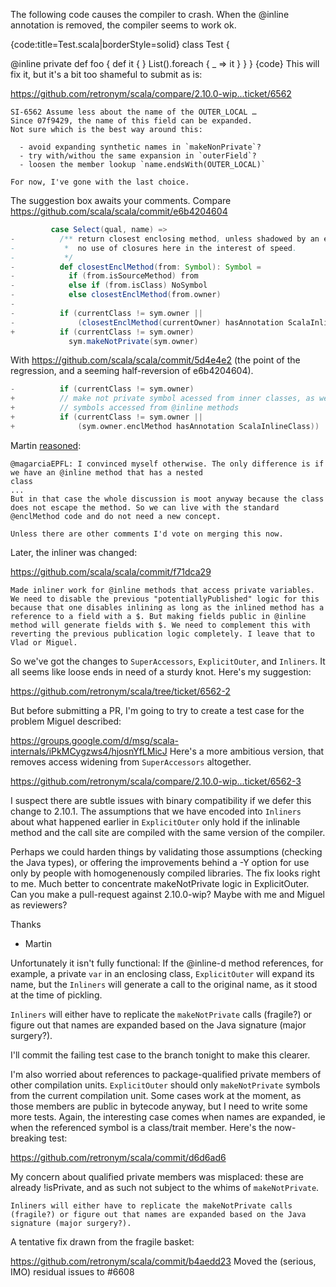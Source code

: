 The following code causes the compiler to crash. When the @inline annotation is removed, the compiler seems to work ok.

{code:title=Test.scala|borderStyle=solid}
class Test {

  @inline
  private def foo {
      def it {
      }
    List().foreach { _ => it }
  }
}
{code}
This will fix it, but it's a bit too shameful to submit as is:

https://github.com/retronym/scala/compare/2.10.0-wip...ticket/6562

```
SI-6562 Assume less about the name of the OUTER_LOCAL …
Since 07f9429, the name of this field can be expanded.
Not sure which is the best way around this:

  - avoid expanding synthetic names in `makeNonPrivate`?
  - try with/withou the same expansion in `outerField`?
  - loosen the member lookup `name.endsWith(OUTER_LOCAL)`

For now, I've gone with the last choice.
```

The suggestion box awaits your comments.
Compare https://github.com/scala/scala/commit/e6b4204604

```scala
         case Select(qual, name) =>
-          /** return closest enclosing method, unless shadowed by an enclosing class;
-           *  no use of closures here in the interest of speed.
-           */
-          def closestEnclMethod(from: Symbol): Symbol =
-            if (from.isSourceMethod) from
-            else if (from.isClass) NoSymbol
-            else closestEnclMethod(from.owner)
-
-          if (currentClass != sym.owner ||
-              (closestEnclMethod(currentOwner) hasAnnotation ScalaInlineClass))
+          if (currentClass != sym.owner)
             sym.makeNotPrivate(sym.owner)
```

With https://github.com/scala/scala/commit/5d4e4e2 (the point of the regression, and a seeming half-reversion of e6b4204604).

```scala
-          if (currentClass != sym.owner)
+          // make not private symbol acessed from inner classes, as well as
+          // symbols accessed from @inline methods
+          if (currentClass != sym.owner ||
+              (sym.owner.enclMethod hasAnnotation ScalaInlineClass))
```

Martin [reasoned](https://github.com/scala/scala/pull/1121#issuecomment-7700454):

```
@magarciaEPFL: I convinced myself otherwise. The only difference is if we have an @inline method that has a nested
class
...
But in that case the whole discussion is moot anyway because the class does not escape the method. So we can live with the standard @enclMethod code and do not need a new concept.

Unless there are other comments I'd vote on merging this now.
```

Later, the inliner was changed:

https://github.com/scala/scala/commit/f71dca29

```
Made inliner work for @inline methods that access private variables.
We need to disable the previous "potentiallyPublished" logic for this because that one disables inlining as long as the inlined method has a reference to a field with a $. But making fields public in @inline method will generate fields with $. We need to complement this with reverting the previous publication logic completely. I leave that to Vlad or Miguel.
```

So we've got the changes to `SuperAccessors`, `ExplicitOuter`, and `Inliners`. It all seems like loose ends in need of a sturdy knot.
Here's my suggestion: 

  https://github.com/retronym/scala/tree/ticket/6562-2

But before submitting a PR, I'm going to try to create a test case for the problem Miguel described:

  https://groups.google.com/d/msg/scala-internals/iPkMCygzws4/hjosnYfLMicJ
Here's a more ambitious version, that removes access widening from `SuperAccessors` altogether.

  https://github.com/retronym/scala/compare/2.10.0-wip...ticket/6562-3

I suspect there are subtle issues with binary compatibility if we defer this change to 2.10.1. The assumptions that we have encoded into `Inliners` about what happened earlier in `ExplicitOuter` only hold if the inlinable method and the call site are compiled with the same version of the compiler.

Perhaps we could harden things by validating those assumptions (checking the Java types), or offering the improvements behind a -Y option for use only by people with homogenenously compiled libraries.
The fix looks right to me. Much better to concentrate makeNotPrivate logic in ExplicitOuter. Can you make a pull-request against 2.10.0-wip? Maybe with me and Miguel as reviewers?

Thanks

 - Martin

Unfortunately it isn't fully functional: If the @inline-d method references, for example, a private `var` in an enclosing class, `ExplicitOuter` will expand its name, but the `Inliners` will generate a call to the original name, as it stood at the time of pickling. 

`Inliners` will either have to replicate the `makeNotPrivate` calls (fragile?) or figure out that names are expanded based on the Java signature (major surgery?).

I'll commit the failing test case to the branch tonight to make this clearer.

I'm also worried about references to package-qualified private members of other compilation units. `ExplicitOuter` should only `makeNotPrivate` symbols from the current compilation unit. Some cases work at the moment, as those members are public in bytecode anyway, but I need to write some more tests. Again, the interesting case comes when names are expanded, ie when the referenced symbol is a class/trait member.
Here's the now-breaking test:

  https://github.com/retronym/scala/commit/d6d6ad6

My concern about qualified private members was misplaced: these are already !isPrivate, and as such not subject to the whims of `makeNotPrivate`.
```
Inliners will either have to replicate the makeNotPrivate calls (fragile?) or figure out that names are expanded based on the Java signature (major surgery?).
```

A tentative fix drawn from the fragile basket:

  https://github.com/retronym/scala/commit/b4aedd23
Moved the (serious, IMO) residual issues to #6608
